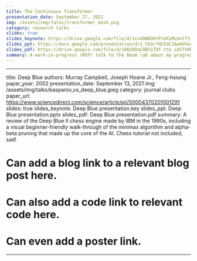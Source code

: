 ```yaml
---
title: The Continuous Transformer 
presentation_date: September 27, 2021
img: /assets/img/talks/transformer_mask.png
category: research talks 
slides: true
slides_keynote: https://drive.google.com/file/d/1cx4DWbD6tPtdXiMLbntf3iZFE8sy-_-f/view?usp=sharing
slides_ppt: https://docs.google.com/presentation/d/1_hSGr7HCO3C1AwHUVwoH7WtJnv0HZxTl/edit?usp=sharing&ouid=107160263751202522175&rtpof=true&sd=true
slides_pdf: https://drive.google.com/file/d/1081RDaC8B31TOf-tte_iASfYHhyokyJn/view?usp=sharing
summary: A work-in-progress (WIP) talk to the Beam lab about my progress on creating the first Continuous Transformer – an architecture that can learn contextualized embeddings of both discrete and continuous data.
---
```


---
title: Deep Blue
authors: Murray Campbell, Joseph Hoane Jr., Feng-hsiung
paper_year: 2002
presentation_date: September 13, 2021
img: /assets/img/talks/kasparov_vs_deep_blue.jpeg
category: journal clubs 
paper_url: https://www.sciencedirect.com/science/article/pii/S0004370201001291
slides: true
slides_keynote: Deep Blue presentation.key
slides_ppt: Deep Blue presentation.pptx
slides_pdf: Deep Blue presentation.pdf
summary: A review of the Deep Blue II chess engine made by IBM in the 1990s, including a visual beginner-friendly walk-through of the minimax algorithm and alpha-beta pruning that made up the core of the AI. Chess tutorial not included, sad!
# Can add a blog link to a relevant blog post here.
# Can also add a code link to relevant code here.
# Can even add a poster link.
---